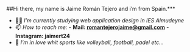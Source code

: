 ##Hi there, my name is Jaime Román Tejero and i’m from Spain.***

- 👨‍💻 *I’m currently studying web application design in IES Almudeyne*
- 📫 *How to reach me:* 
        - **Mail: romantejerojaime@gmail.com**
        - **Instagram: jaimert24**
- 🏐 *I’m in love whit sports like volleyball, football, padel etc...*
